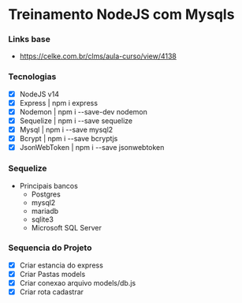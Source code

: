 # Treinamento NodeJS com Mysqls

### Links base
* https://celke.com.br/clms/aula-curso/view/4138

### Tecnologias
* [x] NodeJS v14
* [x] Express   | npm i express
* [x] Nodemon   | npm i --save-dev nodemon
* [x] Sequelize | npm i --save sequelize
* [x] Mysql     | npm i --save mysql2
* [x] Bcrypt    | npm i --save bcryptjs
* [x] JsonWebToken | npm i --save jsonwebtoken

### Sequelize
* Principais bancos
    * Postgres
    * mysql2
    * mariadb
    * sqlite3
    * Microsoft SQL Server
### Sequencia do Projeto
* [x] Criar estancia do express
* [x] Criar Pastas models
* [x] Criar conexao arquivo models/db.js
* [x] Criar rota cadastrar
